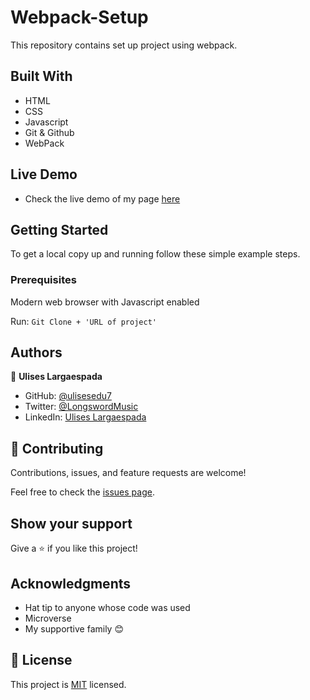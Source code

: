 # Webpack-Setup
This repository contains set up project using webpack.

## Built With

- HTML
- CSS
- Javascript
- Git & Github
- WebPack

## Live Demo
- Check the live demo of my page [here]()
## Getting Started

To get a local copy up and running follow these simple example steps.

### Prerequisites

Modern web browser with Javascript enabled

Run: `Git Clone + 'URL of project'`

## Authors

👤 **Ulises Largaespada**

- GitHub: [@ulisesedu7](https://github.com/ulisesedu7)
- Twitter: [@LongswordMusic](https://twitter.com/LongswordMusic)
- LinkedIn: [Ulises Largaespada](https://www.linkedin.com/in/ulises-largaespada-45570b1a4/)

## 🤝 Contributing

Contributions, issues, and feature requests are welcome!

Feel free to check the [issues page](../../issues/).

## Show your support

Give a ⭐️ if you like this project!

## Acknowledgments

- Hat tip to anyone whose code was used
- Microverse
- My supportive family 😊

## 📝 License

This project is [MIT](./MIT.md) licensed.
